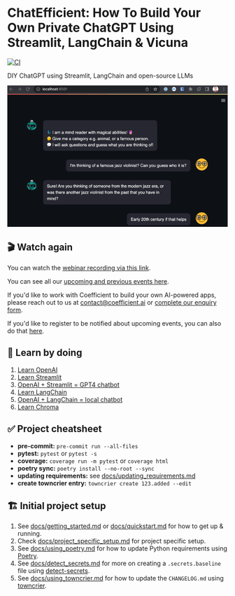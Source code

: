 # ChatEfficient: How To Build Your Own Private ChatGPT Using Streamlit, LangChain & Vicuna

[![CI](https://github.com/CoefficientSystems/chat-efficient/actions/workflows/main.yaml/badge.svg)](https://github.com/CoefficientSystems/chat-efficient/actions/workflows/main.yaml)

DIY ChatGPT using Streamlit, LangChain and open-source LLMs

![Demo](images/vicuna-chat.gif)

## 🎬  Watch again

You can watch the [webinar recording via this link](https://app.session.com/coefficientai/Munch-and-Learn-Tutorial:-How-To-Build-Your-Own-Private-ChatGPT-Using-Streamlit-LangChain-and-Vicuna?s=1&passcode=308697).

You can see all our [upcoming and previous events here](https://coefficient.ai/events).

If you'd like to work with Coefficient to build your own AI-powered apps, please reach out to us at
[contact@coefficient.ai](contact@coefficient.ai) or [complete our enquiry form](https://coefficient.ai/contact).

If you'd like to register to be notified about upcoming events, you can also do that [here](https://coefficient.ai/contact).

##  💪 Learn by doing

1. [Learn OpenAI](notebooks/openai.ipynb)
2. [Learn Streamlit](chatefficient/streamlit_demo.py)
3. [OpenAI + Streamlit = GPT4 chatbot](chatefficient/app_openai.py)
4. [Learn LangChain](notebooks/LangChain.ipynb)
5. [OpenAI + LangChain = local chatbot](chatefficient/app_langchain.py)
6. [Learn Chroma](notebooks/Chroma.ipynb)

## ✅ Project cheatsheet

  - **pre-commit:** `pre-commit run --all-files`
  - **pytest:** `pytest` or `pytest -s`
  - **coverage:** `coverage run -m pytest` or `coverage html`
  - **poetry sync:** `poetry install --no-root --sync`
  - **updating requirements:** see [docs/updating_requirements.md](docs/updating_requirements.md)
  - **create towncrier entry:** `towncrier create 123.added --edit`


## 🏗 Initial project setup

1. See [docs/getting_started.md](docs/getting_started.md) or [docs/quickstart.md](docs/quickstart.md)
   for how to get up & running.
2. Check [docs/project_specific_setup.md](docs/project_specific_setup.md) for project specific setup.
3. See [docs/using_poetry.md](docs/using_poetry.md) for how to update Python requirements using
   [Poetry](https://python-poetry.org/).
4. See [docs/detect_secrets.md](docs/detect_secrets.md) for more on creating a `.secrets.baseline`
   file using [detect-secrets](https://github.com/Yelp/detect-secrets).
5. See [docs/using_towncrier.md](docs/using_towncrier.md) for how to update the `CHANGELOG.md`
   using [towncrier](https://github.com/twisted/towncrier).
